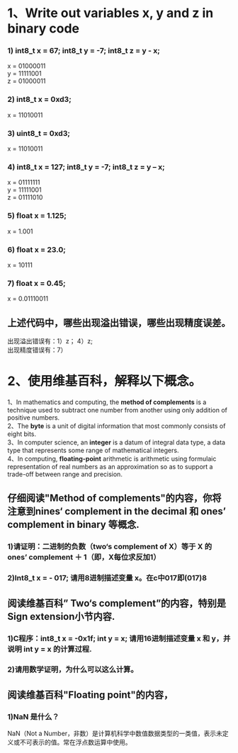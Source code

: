 # [](header-1) 1、Write out variables x, y and z in binary code 
### 1) int8_t x = 67; int8_t y = -7; int8_t z = y - x;  
x = 01000011  
y = 11111001  
z = 01000011
### 2) int8_t x = 0xd3;  
x = 11010011
### 3) uint8_t = 0xd3;  
x = 11010011
### 4) int8_t x = 127; int8_t y = -7; int8_t z = y – x;  
x = 01111111  
y = 11111001  
z = 01111010
### 5) float x = 1.125;  
x = 1.001
### 6) float x = 23.0;  
x = 10111
### 7) float x = 0.45;  
x = 0.01110011
## []() 上述代码中，哪些出现溢出错误，哪些出现精度误差。
出现溢出错误有：1）z； 4）z;  
出现精度错误有：7）

# 2、使用维基百科，解释以下概念。
1、In mathematics and computing, the **method of complements** is a technique used to subtract one number from another using only addition of positive numbers.  
2、The **byte** is a unit of digital information that most commonly consists of eight bits.   
3、In computer science, an **integer** is a datum of integral data type, a data type that represents some range of mathematical integers.   
4、In computing, **floating-point** arithmetic is arithmetic using formulaic representation of real numbers as an approximation so as to support a trade-off between range and precision.

## 仔细阅读"Method of complements"的内容，你将注意到nines‘ complement in the decimal 和 ones’ complement in binary 等概念.
### 1)请证明：二进制的负数（two‘s complement of X）等于 X 的 ones’ complement ＋ 1（即，X每位求反加1）


### 2)Int8_t x = - 017; 请用8进制描述变量 x。在c中017即(017)8

## 阅读维基百科” Two‘s complement”的内容，特别是Sign extension小节内容.
### 1)C程序：int8_t x = -0x1f; int y = x; 请用16进制描述变量 x 和 y，并说明 int y = x 的计算过程.  

### 2)请用数学证明，为什么可以这么计算。

## 阅读维基百科"Floating point"的内容，
### 1)NaN 是什么？  
NaN（Not a Number，非数）是计算机科学中数值数据类型的一类值，表示未定义或不可表示的值。常在浮点数运算中使用。